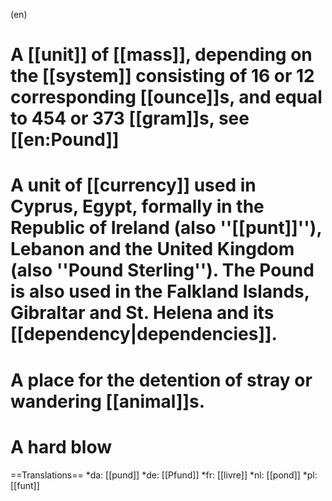 (en)
# A [[unit]] of [[mass]], depending on the [[system]] consisting of 16 or 12 corresponding [[ounce]]s, and equal to 454 or 373 [[gram]]s, see [[en:Pound]]
# A unit of [[currency]] used in Cyprus, Egypt, formally in the Republic of Ireland (also ''[[punt]]''), Lebanon and the United Kingdom (also ''Pound Sterling''). The Pound is also used in the Falkland Islands, Gibraltar and St. Helena and its [[dependency|dependencies]].
# A place for the detention of stray or wandering [[animal]]s.
# A hard blow

==Translations==
*da: [[pund]]
*de: [[Pfund]]
*fr: [[livre]]
*nl: [[pond]]
*pl: [[funt]]